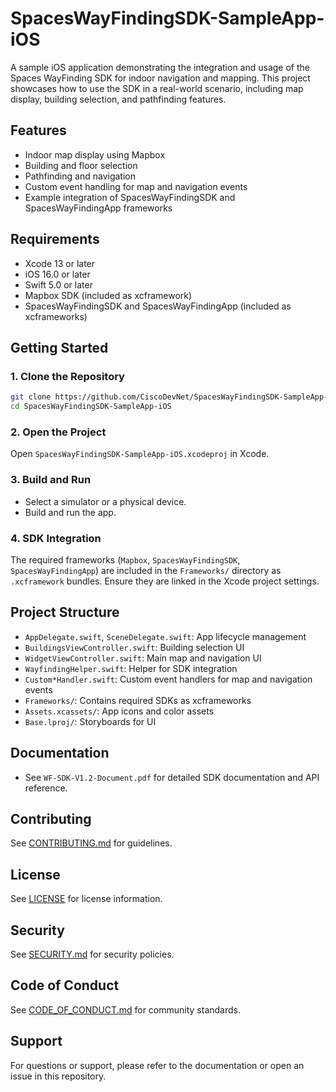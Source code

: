 # SpacesWayFindingSDK-SampleApp-iOS

A sample iOS application demonstrating the integration and usage of the Spaces WayFinding SDK for indoor navigation and mapping. This project showcases how to use the SDK in a real-world scenario, including map display, building selection, and pathfinding features.

## Features
- Indoor map display using Mapbox
- Building and floor selection
- Pathfinding and navigation
- Custom event handling for map and navigation events
- Example integration of SpacesWayFindingSDK and SpacesWayFindingApp frameworks

## Requirements
- Xcode 13 or later
- iOS 16.0 or later
- Swift 5.0 or later
- Mapbox SDK (included as xcframework)
- SpacesWayFindingSDK and SpacesWayFindingApp (included as xcframeworks)

## Getting Started

### 1. Clone the Repository
```sh
git clone https://github.com/CiscoDevNet/SpacesWayFindingSDK-SampleApp-iOS.git
cd SpacesWayFindingSDK-SampleApp-iOS
```

### 2. Open the Project
Open `SpacesWayFindingSDK-SampleApp-iOS.xcodeproj` in Xcode.

### 3. Build and Run
- Select a simulator or a physical device.
- Build and run the app.

### 4. SDK Integration
The required frameworks (`Mapbox`, `SpacesWayFindingSDK`, `SpacesWayFindingApp`) are included in the `Frameworks/` directory as `.xcframework` bundles. Ensure they are linked in the Xcode project settings.

## Project Structure
- `AppDelegate.swift`, `SceneDelegate.swift`: App lifecycle management
- `BuildingsViewController.swift`: Building selection UI
- `WidgetViewController.swift`: Main map and navigation UI
- `WayfindingHelper.swift`: Helper for SDK integration
- `Custom*Handler.swift`: Custom event handlers for map and navigation events
- `Frameworks/`: Contains required SDKs as xcframeworks
- `Assets.xcassets/`: App icons and color assets
- `Base.lproj/`: Storyboards for UI

## Documentation
- See `WF-SDK-V1.2-Document.pdf` for detailed SDK documentation and API reference.

## Contributing
See [CONTRIBUTING.md](CONTRIBUTING.md) for guidelines.

## License
See [LICENSE](LICENSE) for license information.

## Security
See [SECURITY.md](SECURITY.md) for security policies.

## Code of Conduct
See [CODE_OF_CONDUCT.md](CODE_OF_CONDUCT.md) for community standards.

## Support
For questions or support, please refer to the documentation or open an issue in this repository.
